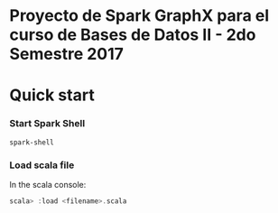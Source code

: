 # Proyecto de Spark GraphX para el curso de Bases de Datos II - 2do Semestre 2017

# Quick start
### Start Spark Shell
```
spark-shell
```
### Load scala file

In the scala console:

```scala
scala> :load <filename>.scala
```

